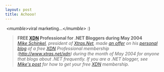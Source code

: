 ```yaml
---
layout: post
title: Achooo!
---
```

<p><!--StartFragment --> <em>&lt;mumble&gt;</em>viral 
marketing...<em>&lt;/mumble&gt; </em>:)
<blockquote><strong>FREE <a href="http://blogs.xtras.net/mikes/ct.ashx?id=2650d93d-0994-4f74-ae52-900173d03ebd&amp;url=http%3a%2f%2fwww.xtras.net%2fxdn">XDN</a> 
  Professional for .NET Bloggers during May 2004</strong><br /><em><a href="http://blogs.xtras.net/mikes/">Mike Schinkel</a>, president of <a href="http://blogs.xtras.net/mikes/ct.ashx?id=2650d93d-0994-4f74-ae52-900173d03ebd&amp;url=http%3a%2f%2fwww.xtras.net%2f">Xtras.Net</a>, 
  made <a href="http://blogs.xtras.net/mikes/PermaLink,guid,2650d93d-0994-4f74-ae52-900173d03ebd.aspx">an 
  offer</a> on his <a href="http://blogs.xtras.net/mikes/">personal blog</a> of 
  a free <a href="http://blogs.xtras.net/mikes/ct.ashx?id=2650d93d-0994-4f74-ae52-900173d03ebd&amp;url=http%3a%2f%2fwww.xtras.net%2fxdn">XDN</a> 
  Professional membership (</em><a href="http://blogs.xtras.net/mikes/ct.ashx?id=2650d93d-0994-4f74-ae52-900173d03ebd&amp;url=http%3a%2f%2fwww.xtras.net%2fxdn"><em>http://www.xtras.net/xdn</em></a><em>) 
  during the month of May 2004 for anyone that blogs about .NET frequently. If 
  you are a .NET blogger, see <a href="http://blogs.xtras.net/mikes/PermaLink,guid,2650d93d-0994-4f74-ae52-900173d03ebd.aspx">Mike's 
  post</a> for how to get your free <a href="http://blogs.xtras.net/mikes/ct.ashx?id=2650d93d-0994-4f74-ae52-900173d03ebd&amp;url=http%3a%2f%2fwww.xtras.net%2fxdn">XDN</a> 
  membership.</em></blockquote></p>